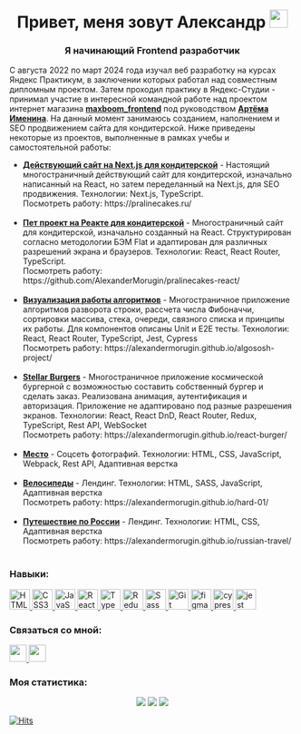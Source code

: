 <h1 align="center">Привет, меня зовут Александр <img src="https://github.com/blackcater/blackcater/raw/main/images/Hi.gif" height="32"/></h1>
<h3 align="center">Я начинающий Frontend разработчик</h3>

<p>С августа 2022 по март 2024 года изучал веб разработку на курсах Яндекс Практикум, в заключении которых работал над совместным дипломным проектом. Затем проходил практику в Яндекс-Студии - принимал участие в интересной командной работе над проектом интернет магазина <b><a href="https://github.com/Studio-Yandex-Practicum/maxboom_frontend">maxboom_frontend</a></b> под руководством <b><a href="https://github.com/aimenin">Артёма Именина</a></b>. На данный момент занимаюсь созданием, наполнением и SEO продвижением сайта для кондитерской. Ниже приведены некоторые из проектов, выполненные в рамках учебы и самостоятельной работы:
  <ul>
    <li><b><a href="https://github.com/AlexanderMorugin/pralinecakes-next-js">Действующий сайт на Next.js для кондитерской</a></b> - Настоящий многостраничный действующий сайт для кондитерской, изначально написанный на React, но затем переделанный на Next.js, для SEO продвижения. Технологии: Next.js, TypeScript.<br>Посмотреть работу: https://pralinecakes.ru/<br><br></li>
    <li><b><a href="https://github.com/AlexanderMorugin/pralinecakes-react">Пет проект на Реакте для кондитерской</a></b> - Многостраничный сайт для кондитерской, изначально созданный на React. Структурирован согласно методологии БЭМ Flat и адаптирован для различных разрешений экрана и браузеров. Технологии: React, React Router, TypeScript.<br>Посмотреть работу: https://github.com/AlexanderMorugin/pralinecakes-react/<br><br></li>
    <li><b><a href="https://github.com/AlexanderMorugin/algososh-project">Визуализация работы алгоритмов</a></b> - Многостраничное приложение алгоритмов разворота строки, рассчета числа Фибоначчи, сортировки массива, стека, очереди, связного списка и принципы их работы. Для компонентов описаны Unit и E2E тесты. Технологии: React, React Router, TypeScript, Jest, Cypress<br>Посмотреть работу: https://alexandermorugin.github.io/algososh-project/<br><br></li>
    <li><b><a href="https://github.com/AlexanderMorugin/react-burger">Stellar Burgers</a></b> - Многостраничное приложение космической бургерной с возможностью составить собственный бургер и сделать заказ. Реализована анимация, аутентификация и авторизация. Приложение не адаптировано под разные разрешения экранов. Технологии: React, React DnD, React Router, Redux, TypeScript, Rest API, WebSocket<br>Посмотреть работу: https://alexandermorugin.github.io/react-burger/<br><br></li>    
    <li><b><a href="https://github.com/AlexanderMorugin/mesto-project">Место</a></b> - Соцсеть фотографий. Технологии: HTML, CSS, JavaScript, Webpack, Rest API, Адаптивная верстка<br><br></li>
    <li><b><a href="https://github.com/AlexanderMorugin/hard-01">Велосипеды</a></b> - Лендинг. Технологии: HTML, SASS, JavaScript, Адаптивная верстка<br>Посмотреть работу: https://alexandermorugin.github.io/hard-01/<br><br></li>
    <li><b><a href="https://github.com/AlexanderMorugin/russian-travel">Путешествие по России</a></b> - Лендинг. Технологии: HTML, CSS, Адаптивная верстка<br>Посмотреть работу: https://alexandermorugin.github.io/russian-travel/<br><br></li>
  </ul>
</p>

<h3 align="left">Навыки:</h3>

<p align="left">
  <a href="https://developer.mozilla.org/en-US/docs/Glossary/HTML5" target="_blank" rel="noreferrer">
    <img src="https://cdn.jsdelivr.net/gh/devicons/devicon/icons/html5/html5-original.svg" width="36" height="36" alt="HTML5" />
  </a>
  <a href="https://www.w3.org/TR/CSS/#css" target="_blank" rel="noreferrer">
    <img src="https://cdn.jsdelivr.net/gh/devicons/devicon/icons/css3/css3-original.svg" width="36" height="36" alt="CSS3" />
  </a>
  <a href="https://developer.mozilla.org/en-US/docs/Web/JavaScript" target="_blank" rel="noreferrer">
    <img src="https://cdn.jsdelivr.net/gh/devicons/devicon/icons/javascript/javascript-original.svg" width="36" height="36" alt="JavaScript" />
  </a>
  <a href="https://reactjs.org/" target="_blank" rel="noreferrer">
    <img src="https://cdn.jsdelivr.net/gh/devicons/devicon/icons/react/react-original.svg" width="36" height="36" alt="React" />
  </a>
  <a href="https://www.typescriptlang.org/" target="_blank" rel="noreferrer">
    <img src="https://cdn.jsdelivr.net/gh/devicons/devicon/icons/typescript/typescript-original.svg" width="36" height="36" alt="TypeScript" />
  </a>
  <a href="https://redux.js.org/" target="_blank" rel="noreferrer">
    <img src="https://cdn.jsdelivr.net/gh/devicons/devicon/icons/redux/redux-original.svg" width="36" height="36" alt="Redux" />
  </a>
  <a href="https://sass-lang.com/" target="_blank" rel="noreferrer">
    <img src="https://cdn.jsdelivr.net/gh/devicons/devicon/icons/sass/sass-original.svg" width="36" height="36" alt="Sass" />
  </a>
  <a href="https://git-scm.com/" target="_blank" rel="noreferrer">
    <img src="https://cdn.jsdelivr.net/gh/devicons/devicon/icons/git/git-original.svg" width="36" height="36" alt="Git" />
  </a>
  <a href="https://www.figma.com/" target="_blank" rel="noreferrer">
    <img src="https://www.vectorlogo.zone/logos/figma/figma-icon.svg" width="36" height="36" alt="figma" />
  </a>
  <a href="https://www.cypress.io" target="_blank" rel="noreferrer">
    <img src="https://raw.githubusercontent.com/simple-icons/simple-icons/6e46ec1fc23b60c8fd0d2f2ff46db82e16dbd75f/icons/cypress.svg" width="36" height="36" alt="cypress" />
  </a>
  <a href="https://jestjs.io" target="_blank" rel="noreferrer">
    <img src="https://www.vectorlogo.zone/logos/jestjsio/jestjsio-icon.svg" width="36" height="36" alt="jest" />
  </a>
</p>

<h3 align="left">Связаться со мной:</h3>

<p align="left">
  <a href="https://t.me/alexander_morugin">
    <img src="https://img.shields.io/badge/Telegram-2CA5E0?style=for-the-badge&logo=telegram&logoColor=white" height="30">
  </a>
  <a href="mailto:nobilis@bk.ru">
    <img src="https://img.shields.io/badge/Mail-red?logo=gmail&logoColor=white&style=for-the-badge" height="30">
  </a>    
</p>

<h3 align="left">Моя статистика:</h3>

<div align="center">
  <img src="http://github-profile-summary-cards.vercel.app/api/cards/profile-details?username=AlexanderMorugin&theme=react" />
  <img src="http://github-profile-summary-cards.vercel.app/api/cards/repos-per-language?username=AlexanderMorugin&theme=react" />
  <img src="http://github-profile-summary-cards.vercel.app/api/cards/stats?username=AlexanderMorugin&theme=react" />
</div>

[![Hits](https://hits.seeyoufarm.com/api/count/incr/badge.svg?url=https%3A%2F%2Fgithub.com%2FAlexanderMorugin%2Fhit-counter&count_bg=%233D85C8&title_bg=%23213E57&icon=&icon_color=%23C27927&title=profile+views&edge_flat=false)](https://hits.seeyoufarm.com)


